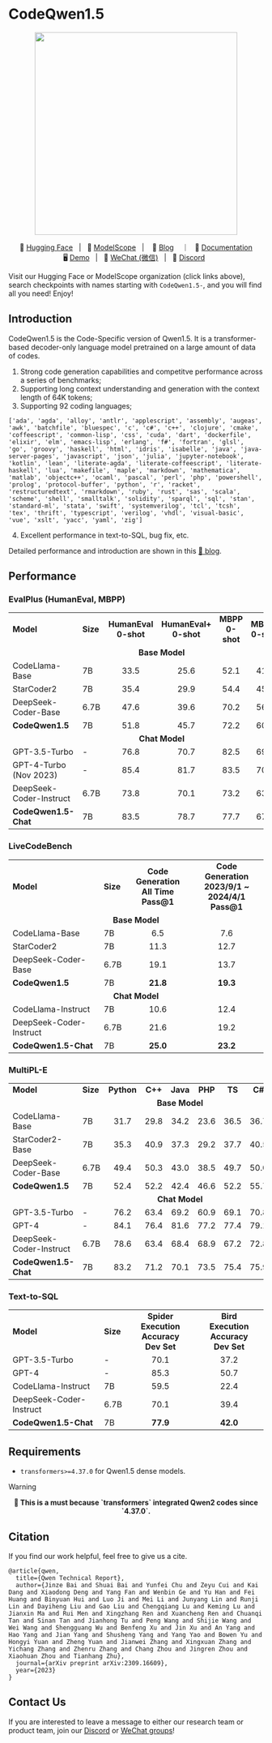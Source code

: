 # CodeQwen1.5

<p align="center">
    <img src="https://qianwen-res.oss-accelerate-overseas.aliyuncs.com/assets/blog/codeqwen1.5/codeqwen_logo_final.png" width="400"/>
<p>

<p align="center">
        🤗 <a href="https://huggingface.co/Qwen/CodeQwen1.5-7B-Chat">Hugging Face</a>&nbsp&nbsp | &nbsp&nbsp🤖 <a href="https://modelscope.cn/organization/qwen">ModelScope</a>&nbsp&nbsp | &nbsp&nbsp 📑 <a href="https://qwenlm.github.io">Blog</a> &nbsp&nbsp ｜ &nbsp&nbsp📖 <a href="https://qwen.readthedocs.io/">Documentation</a>
<br>
🖥️ <a href="https://huggingface.co/spaces/Qwen/Qwen1.5-72B-Chat">Demo</a>&nbsp&nbsp | &nbsp&nbsp💬 <a href="https://github.com/QwenLM/Qwen/blob/main/assets/wechat.png">WeChat (微信)</a>&nbsp&nbsp | &nbsp&nbsp🫨 <a href="https://discord.gg/CV4E9rpNSD">Discord</a>&nbsp&nbsp
</p>


Visit our Hugging Face or ModelScope organization (click links above), search checkpoints with names starting with `CodeQwen1.5-`, and you will find all you need! Enjoy!

## Introduction

CodeQwen1.5 is the Code-Specific version of Qwen1.5. It is a transformer-based decoder-only language model pretrained on a large amount of data of codes.

1. Strong code generation capabilities and competitve performance across a series of benchmarks;
2. Supporting long context understanding and generation with the context length of 64K tokens;
3. Supporting 92 coding languages;
```
['ada', 'agda', 'alloy', 'antlr', 'applescript', 'assembly', 'augeas', 'awk', 'batchfile', 'bluespec', 'c', 'c#', 'c++', 'clojure', 'cmake', 'coffeescript', 'common-lisp', 'css', 'cuda', 'dart', 'dockerfile', 'elixir', 'elm', 'emacs-lisp', 'erlang', 'f#', 'fortran', 'glsl', 'go', 'groovy', 'haskell', 'html', 'idris', 'isabelle', 'java', 'java-server-pages', 'javascript', 'json', 'julia', 'jupyter-notebook', 'kotlin', 'lean', 'literate-agda', 'literate-coffeescript', 'literate-haskell', 'lua', 'makefile', 'maple', 'markdown', 'mathematica', 'matlab', 'objectc++', 'ocaml', 'pascal', 'perl', 'php', 'powershell', 'prolog', 'protocol-buffer', 'python', 'r', 'racket', 'restructuredtext', 'rmarkdown', 'ruby', 'rust', 'sas', 'scala', 'scheme', 'shell', 'smalltalk', 'solidity', 'sparql', 'sql', 'stan', 'standard-ml', 'stata', 'swift', 'systemverilog', 'tcl', 'tcsh', 'tex', 'thrift', 'typescript', 'verilog', 'vhdl', 'visual-basic', 'vue', 'xslt', 'yacc', 'yaml', 'zig']
```
4. Excellent performance in text-to-SQL, bug fix, etc.

Detailed performance and introduction are shown in this <a href="https://qwenlm.github.io/blog/codeqwen1.5"> 📑 blog</a>.

## Performance

### EvalPlus (HumanEval, MBPP)

<table style="text-align:center;">
    <tr style="font-weight:bold">
        <td style="text-align: left">Model</td>
        <td style="text-align: left">Size</td>
        <td>
            <div>HumanEval</div>
            <div class="cell-aux">0-shot</div>
        </td>
        <td>
            <div>HumanEval+</div>
            <div class="cell-aux">0-shot</div>
        </td>
        <td>
            <div>MBPP</div>
            <div class="cell-aux">0-shot</div>
        </td>
        <td>
            <div>MBPP+</div>
            <div class="cell-aux">0-shot</div>
        </td>
        <td>
            <div>MBPP</div>
            <div class="cell-aux">3-shot</div>
        </td>
    </tr>
    <tr>
        <td colspan=7><center><b>Base Model</b></center></td>
    </tr>
    <tr>
        <td style="text-align: left">CodeLlama-Base</td>
        <td style="text-align: left">7B</td>
        <td>33.5</td>
        <td>25.6</td>
        <td>52.1</td>
        <td>41.6</td>
        <td>38.6</td>
    </tr>
    <tr>
        <td style="text-align: left">StarCoder2</td>
        <td style="text-align: left">7B</td>
        <td>35.4</td>
        <td>29.9</td>
        <td>54.4</td>
        <td>45.6</td>
        <td>51.0</td>
    </tr>
    <tr>
        <td style="text-align: left">DeepSeek-Coder-Base</td>
        <td style="text-align: left">6.7B</td>
        <td>47.6</td>
        <td>39.6</td>
        <td>70.2</td>
        <td>56.6</td>
        <td>60.6</td>
    </tr>
    <tr>
        <td style="text-align: left"><b>CodeQwen1.5</b></td>
        <td style="text-align: left">7B</td>
        <td>51.8</td>
        <td>45.7</td>
        <td>72.2</td>
        <td>60.2</td>
        <td>61.8</td>
    </tr>
    <tr>
        <td colspan=7><center><b>Chat Model</b></center></td>
    </tr>
    <tr>
        <td style="text-align: left">GPT-3.5-Turbo</td>
        <td style="text-align: left">-</td>
        <td>76.8</td>
        <td>70.7</td>
        <td>82.5</td>
        <td>69.7</td>
        <td>70.8</td>
    </tr>
    <tr>
        <td style="text-align: left">GPT-4-Turbo (Nov 2023)</td>
        <td style="text-align: left">-</td>
        <td>85.4</td>
        <td>81.7</td>
        <td>83.5</td>
        <td>70.7</td>
        <td>80.0</td>
    </tr>
    <tr>
        <td style="text-align: left">DeepSeek-Coder-Instruct</td>
        <td style="text-align: left">6.7B</td>
        <td>73.8</td>
        <td>70.1</td>
        <td>73.2</td>
        <td>63.4</td>
        <td>65.4</td>
    </tr>
    <tr>
        <td style="text-align: left"><b>CodeQwen1.5-Chat</b></td>
        <td style="text-align: left">7B</td>
        <td>83.5</td>
        <td>78.7</td>
        <td>77.7</td>
        <td>67.2</td>
        <td>70.6</td>
    </tr>
</table>

### LiveCodeBench

<table style="text-align:center">
    <tr style="font-weight:bold">
        <td style="text-align: left">Model</td>
        <td style="text-align: left">Size</td>
        <td>
            <div>Code Generation</div>
            <div class="cell-aux">
                <div>All Time</div>
                <div>Pass@1</div>
            </div>
        </td>
        <td>
            <div>Code Generation</div>
            <div class="cell-aux">
                <div>2023/9/1 ~ 2024/4/1</div>
                <div>Pass@1</div>
            </div>
        </td>
    </tr>
    <tr>
        <td colspan=4><center><b>Base Model</b></center></td>
    </tr>
    <tr>
        <td style="text-align: left">CodeLlama-Base</td>
        <td style="text-align: left">7B</td>
        <td>6.5</td>
        <td>7.6</td>
    </tr>
    <tr>
        <td style="text-align: left">StarCoder2</td>
        <td style="text-align: left">7B</td>
        <td>11.3</td>
        <td>12.7</td>
    </tr>
    <tr>
        <td style="text-align: left">DeepSeek-Coder-Base</td>
        <td style="text-align: left">6.7B</td>
        <td>19.1</td>
        <td>13.7</td>
    </tr>
    <tr>
        <td style="text-align: left"><b>CodeQwen1.5</b></td>
        <td style="text-align: left">7B</td>
        <td><b>21.8</b></td>
        <td><b>19.3</b></td>
    </tr>
    <tr>
        <td colspan=4><center><b>Chat Model</b></center></td>
    </tr>
    <tr>
        <td style="text-align: left">CodeLlama-Instruct</td>
        <td style="text-align: left">7B</td>
        <td>10.6</td>
        <td>12.4</td>
    </tr>
    <tr>
        <td style="text-align: left">DeepSeek-Coder-Instruct</td>
        <td style="text-align: left">6.7B</td>
        <td>21.6</td>
        <td>19.2</td>
    </tr>
    <tr>
        <td style="text-align: left"><b>CodeQwen1.5-Chat</b></td>
        <td style="text-align: left">7B</td>
        <td><b>25.0</b></td>
        <td><b>23.2</b></td>
    </tr>
</table>

### MultiPL-E

<table style="text-align:center">
    <tr style="font-weight:bold">
        <td style="text-align: left">Model</td>
        <td style="text-align: left">Size</td>
        <td>Python</td>
        <td>C++</td>
        <td>Java</td>
        <td>PHP</td>
        <td>TS</td>
        <td>C#</td>
        <td>Bash</td>
        <td>JS</td>
        <td>Avg</td>
    </tr>
    <tr>
        <td colspan=11><b>Base Model</b></td>
    </tr>
    <tr>
        <td style="text-align: left">CodeLlama-Base</td>
        <td style="text-align: left">7B</td>
        <td>31.7</td>
        <td>29.8</td>
        <td>34.2</td>
        <td>23.6</td>
        <td>36.5</td>
        <td>36.7</td>
        <td>12.0</td>
        <td>29.2</td>
        <td>29.2</td>
    </tr>
    <tr>
        <td style="text-align: left">StarCoder2-Base</td>
        <td style="text-align: left">7B</td>
        <td>35.3</td>
        <td>40.9</td>
        <td>37.3</td>
        <td>29.2</td>
        <td>37.7</td>
        <td>40.5</td>
        <td>9.4</td>
        <td>36.0</td>
        <td>33.3</td>
    </tr>
    <tr>
        <td style="text-align: left">DeepSeek-Coder-Base</td>
        <td style="text-align: left">6.7B</td>
        <td>49.4</td>
        <td>50.3</td>
        <td>43.0</td>
        <td>38.5</td>
        <td>49.7</td>
        <td>50.0</td>
        <td>28.5</td>
        <td>48.4</td>
        <td>44.7</td>
    </tr>
    <tr>
        <td style="text-align: left"><b>CodeQwen1.5<b></td>
        <td style="text-align: left">7B</td>
        <td>52.4</td>
        <td>52.2</td>
        <td>42.4</td>
        <td>46.6</td>
        <td>52.2</td>
        <td>55.7</td>
        <td>36.7</td>
        <td>49.7</td>
        <td>48.5</td>
    </tr>
    <tr>
        <td colspan=11><b>Chat Model</b></td>
    </tr>
    <tr>
        <td style="text-align: left">GPT-3.5-Turbo</td>
        <td style="text-align: left">-</td>
        <td>76.2</td>
        <td>63.4</td>
        <td>69.2</td>
        <td>60.9</td>
        <td>69.1</td>
        <td>70.8</td>
        <td>42.4</td>
        <td>67.1</td>
        <td>64.9</td>
    </tr>
    <tr>
        <td style="text-align: left">GPT-4</td>
        <td style="text-align: left">-</td>
        <td>84.1</td>
        <td>76.4</td>
        <td>81.6</td>
        <td>77.2</td>
        <td>77.4</td>
        <td>79.1</td>
        <td>58.2</td>
        <td>78.0</td>
        <td>76.5</td>
    </tr>
    <tr>
        <td style="text-align: left">DeepSeek-Coder-Instruct</td>
        <td style="text-align: left">6.7B</td>
        <td>78.6</td>
        <td>63.4</td>
        <td>68.4</td>
        <td>68.9</td>
        <td>67.2</td>
        <td>72.8</td>
        <td>36.7</td>
        <td>72.7</td>
        <td>66.1</td>
    </tr>
    <tr>
        <td style="text-align: left"><b>CodeQwen1.5-Chat</b></td>
        <td style="text-align: left">7B</td>
        <td>83.2</td>
        <td>71.2</td>
        <td>70.1</td>
        <td>73.5</td>
        <td>75.4</td>
        <td>75.9</td>
        <td>41.1</td>
        <td>78.2</td>
        <td>71.1</td>
    </tr>
</table>

### Text-to-SQL

<table style="text-align:center">
    <tr style="font-weight:bold">
        <td style="text-align: left">Model</td>
        <td style="text-align: left">Size</td>
        <td>
            <div>Spider</div>
            <div class="cell-aux">
                <div>Execution Accuracy</div>
                <div>Dev Set</div>
            </div>
        </td>
        <td>
            <div>Bird</div>
            <div class="cell-aux">
                <div>Execution Accuracy</div>
                <div>Dev Set</div>
            </div>
        </td>
    </tr>
    <tr>
        <td style="text-align: left">GPT-3.5-Turbo</td>
        <td style="text-align: left">-</td>
        <td>70.1</td>
        <td>37.2</td>
    </tr>
    <tr>
        <td style="text-align: left">GPT-4</td>
        <td style="text-align: left">-</td>
        <td>85.3</td>
        <td>50.7</td>
    </tr>
    <tr>
        <td style="text-align: left">CodeLlama-Instruct</td>
        <td style="text-align: left">7B</td>
        <td>59.5</td>
        <td>22.4</td>
    </tr>
    <tr>
        <td style="text-align: left">DeepSeek-Coder-Instruct</td>
        <td style="text-align: left">6.7B</td>
        <td>70.1</td>
        <td>39.4</td>
    </tr>
    <tr>
        <td style="text-align: left"><b>CodeQwen1.5-Chat</b></td>
        <td style="text-align: left">7B</td>
        <td><b>77.9</b></td>
        <td><b>42.0</b></td>
    </tr>
</table>

## Requirements
* `transformers>=4.37.0` for Qwen1.5 dense models.

> [!Warning]
> <div align="center">
> <b>
> 🚨 This is a must because `transformers` integrated Qwen2 codes since `4.37.0`.
> </b>
> </div>


## Citation
If you find our work helpful, feel free to give us a cite.

```
@article{qwen,
  title={Qwen Technical Report},
  author={Jinze Bai and Shuai Bai and Yunfei Chu and Zeyu Cui and Kai Dang and Xiaodong Deng and Yang Fan and Wenbin Ge and Yu Han and Fei Huang and Binyuan Hui and Luo Ji and Mei Li and Junyang Lin and Runji Lin and Dayiheng Liu and Gao Liu and Chengqiang Lu and Keming Lu and Jianxin Ma and Rui Men and Xingzhang Ren and Xuancheng Ren and Chuanqi Tan and Sinan Tan and Jianhong Tu and Peng Wang and Shijie Wang and Wei Wang and Shengguang Wu and Benfeng Xu and Jin Xu and An Yang and Hao Yang and Jian Yang and Shusheng Yang and Yang Yao and Bowen Yu and Hongyi Yuan and Zheng Yuan and Jianwei Zhang and Xingxuan Zhang and Yichang Zhang and Zhenru Zhang and Chang Zhou and Jingren Zhou and Xiaohuan Zhou and Tianhang Zhu},
  journal={arXiv preprint arXiv:2309.16609},
  year={2023}
}
```

## Contact Us
If you are interested to leave a message to either our research team or product team, join our [Discord](https://discord.gg/z3GAxXZ9Ce) or [WeChat groups](https://github.com/QwenLM/Qwen/blob/main/assets/wechat.png)!
